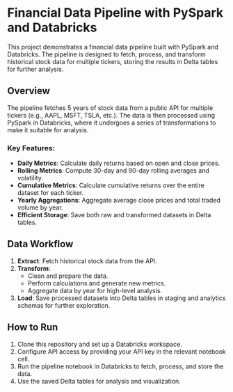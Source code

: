 # Financial Data Pipeline with PySpark and Databricks

This project demonstrates a financial data pipeline built with PySpark and Databricks. The pipeline is designed to fetch, process, and transform historical stock data for multiple tickers, storing the results in Delta tables for further analysis.

## Overview

The pipeline fetches 5 years of stock data from a public API for multiple tickers (e.g., AAPL, MSFT, TSLA, etc.). The data is then processed using PySpark in Databricks, where it undergoes a series of transformations to make it suitable for analysis.

### Key Features:
- **Daily Metrics**: Calculate daily returns based on open and close prices.
- **Rolling Metrics**: Compute 30-day and 90-day rolling averages and volatility.
- **Cumulative Metrics**: Calculate cumulative returns over the entire dataset for each ticker.
- **Yearly Aggregations**: Aggregate average close prices and total traded volume by year.
- **Efficient Storage**: Save both raw and transformed datasets in Delta tables.

## Data Workflow

1. **Extract**: Fetch historical stock data from the API.
2. **Transform**:
   - Clean and prepare the data.
   - Perform calculations and generate new metrics.
   - Aggregate data by year for high-level analysis.
3. **Load**: Save processed datasets into Delta tables in staging and analytics schemas for further exploration.
  
## How to Run

1. Clone this repository and set up a Databricks workspace.
2. Configure API access by providing your API key in the relevant notebook cell.
3. Run the pipeline notebook in Databricks to fetch, process, and store the data.
4. Use the saved Delta tables for analysis and visualization.



